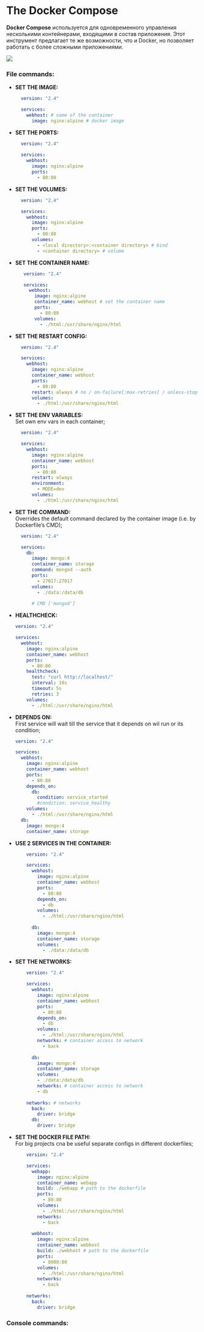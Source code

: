 # The Docker Compose

**Docker Compose** используется для одновременного управления несколькими контейнерами, входящими
в состав приложения. Этот инструмент предлагает те же возможности, что и Docker, но позволяет
работать с более сложными приложениями.

[![](../../images/85948940715022ca196b8ad6f1e810d0.png)](../../images/85948940715022ca196b8ad6f1e810d0.png)

### File commands:
  - **SET THE IMAGE:**  
    ```yaml
      version: "2.4"
    
      services:
        webhost: # name of the container
          image: nginx:alpine # docker image
    ```
  - **SET THE PORTS:**  
    ```yaml
      version: "2.4"
  
      services:
        webhost:
          image: nginx:alpine
          ports:
            - 80:80
    ```   
  - **SET THE VOLUMES:**  
      ```yaml
        version: "2.4"

        services:
          webhost:
            image: nginx:alpine
            ports:
              - 80:80
            volumes:
              - <local directory>:<container directory> # bind
              - <container directory> # volume
      ```   
  - **SET THE CONTAINER NAME:**  
     ```yaml
        version: "2.4"

        services:
          webhost:
            image: nginx:alpine
            container_name: webhost # set the container name
            ports:
              - 80:80
            volumes:
              - ./html:/usr/share/nginx/html
     ```   
  - **SET THE RESTART CONFIG:**  
    ```yaml
      version: "2.4"

      services:
        webhost:
          image: nginx:alpine
          container_name: webhost
          ports:
            - 80:80
          restart: always # no / on-failure[:max-retries] / unless-stopped
          volumes:
            - ./html:/usr/share/nginx/html
    ```   
  - **SET THE ENV VARIABLES:**  
    Set own env vars in each container;
    ```yaml
      version: "2.4"

      services:
        webhost:
          image: nginx:alpine
          container_name: webhost
          ports:
            - 80:80
          restart: always
          environment:
            - MODE=dev 
          volumes:
            - ./html:/usr/share/nginx/html
    ``` 
  - **SET THE COMMAND:**  
    Overrides the default command declared by the container image (i.e. by Dockerfile’s CMD);
    ```yaml
      version: "2.4"

      services:
        db:
          image: mongo:4
          container_name: storage
          command: mongod --auth
          ports:
            - 27017:27017
          volumes:
            - ./data:/data/db
          
          # CMD ['mongod']
    ``` 
  - **HEALTHCHECK:**
    ```yaml
    version: "2.4"

    services:
      webhost:
        image: nginx:alpine
        container_name: webhost
        ports:
          - 80:80
        healthcheck:
          test: "curl http://localhost/"
          interval: 10s
          timeout: 5s
          retries: 3
        volumes:
          - ./html:/usr/share/nginx/html
    ```
  - **DEPENDS ON:**  
    First service will wait till the service that it depends on wil run or its condition;
    ```yaml
    version: "2.4"

    services:
      webhost:
        image: nginx:alpine
        container_name: webhost
        ports:
          - 80:80
        depends_on:
          db:
            condition: service_started
            #condition: service_healthy
        volumes:
          - ./html:/usr/share/nginx/html
      db:
        image: mongo:4
        container_name: storage
    ```
  - **USE 2 SERVICES IN THE CONTAINER:**  
    ```yaml
        version: "2.4"

        services:
          webhost:
            image: nginx:alpine
            container_name: webhost
            ports:
              - 80:80
            depends_on:
              - db
            volumes:
              - ./html:/usr/share/nginx/html
        
          db:
            image: mongo:4
            container_name: storage
            volumes:
              - ./data:/data/db
     ```
  - **SET THE NETWORKS:**
    ```yaml
        version: "2.4"

        services:
          webhost:
            image: nginx:alpine
            container_name: webhost
            ports:
              - 80:80
            depends_on:
              - db
            volumes:
              - ./html:/usr/share/nginx/html
            networks: # container access to network
              - back
          
          db:
            image: mongo:4
            container_name: storage
            volumes:
            - ./data:/data/db
            networks: # container access to network
            - db
        
        networks: # networks
          back:
            driver: bridge
          db:
            driver: bridge
     ```
  - **SET THE DOCKER FILE PATH:**  
    For big projects cna be useful separate configs in different dockerfiles;
    ```yaml
        version: "2.4"

        services:
          webapp:
            image: nginx:alpine
            container_name: webapp
            build: ./webapp # path to the dockerfile
            ports:
              - 80:80
            volumes:
              - ./html:/usr/share/nginx/html
            networks:
              - back
          
          webhost:
            image: nginx:alpine
            container_name: webhost
            build: ./webhost # path to the dockerfile
            ports:
              - 8080:80
            volumes:
              - ./html:/usr/share/nginx/html
            networks:
              - back
        
        networks:
          back:
            driver: bridge
     ```
### Console commands:
